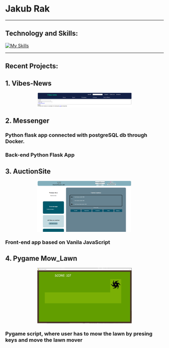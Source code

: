 # Jakub Rak
___
## Technology and Skills:
[![My Skills](https://skillicons.dev/icons?i=py,flask,webpack,docker,js,jquery,css,bootstrap,html,cpp,vscode)](https://skillicons.dev)

---
## Recent Projects:
## 1. Vibes-News
<img src="pics/Vibes.PNG" alt="Auction Site" title="Auction Site" style="display: flex; margin: 0 auto; max-width: 300px;">

## 2. Messenger

### Python flask app connected with postgreSQL db through Docker.

### Back-end Python Flask App 
## 3. AuctionSite
<img src="pics/Auction Site.PNG" alt="Auction Site" title="Auction Site" style="display: flex; margin: 0 auto; max-width: 300px;">

### Front-end app based on Vanila JavaScript
## 4. Pygame Mow_Lawn
<img src="pics/Pygame.PNG" alt="Auction Site" title="Auction Site" style="display: flex; margin: 0 auto; max-width: 300px;">

### Pygame script, where user has to mow the lawn by presing keys and move the lawn mover
